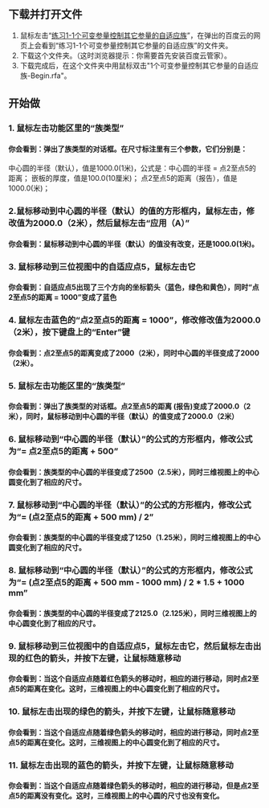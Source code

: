 ## 下载并打开文件

1. 鼠标左击“[练习1-1个可变参量控制其它参量的自适应族](http://pan.baidu.com/s/1mhgrERm)”，在弹出的百度云的网页上会看到“练习1-1个可变参量控制其它参量的自适应族”的文件夹。
2. 下载这个文件夹。（这时浏览器提示：你需要首先安装百度云管家）。
3. 下载完成后，在这个文件夹中用鼠标双击"1个可变参量控制其它参量的自适应族-Begin.rfa"。

## 开始做

### 1. 鼠标左击功能区里的“族类型”
#### 你会看到：弹出了族类型的对话框。在尺寸标注里有三个参数，它们分别是：
中心圆的半径（默认），值是1000.0(1米)，公式是：中心圆的半径 = 点2至点5的距离；
嵌板的厚度，值是100.0(10厘米)；
点2至点5的距离（报告），值是1000.0(米)；

### 2.鼠标移动到中心圆的半径（默认）的值的方形框内，鼠标左击，修改值为2000.0（2米），然后鼠标左击“应用（A）”
#### 你会看到：鼠标移动到中心圆的半径（默认）的值没有改变，还是1000.0(1米)。

### 3. 鼠标移动到三位视图中的自适应点5，鼠标左击它
#### 你会看到：自适应点5出现了三个方向的坐标箭头（蓝色，绿色和黄色），同时“点2至点5的距离 = 1000”变成了蓝色

### 4. 鼠标左击蓝色的“点2至点5的距离 = 1000”，修改修改值为2000.0（2米），按下键盘上的“Enter”键 
#### 你会看到：点2至点5的距离变成了2000（2米），同时中心圆的半径变成了2000（2米）。

### 5. 鼠标左击功能区里的“族类型”
#### 你会看到：弹出了族类型的对话框。点2至点5的距离 (报告)变成了2000.0（2米），同时，鼠标移动到中心圆的半径（默认）的值变成了2000.0（2米）

### 6. 鼠标移动到“中心圆的半径（默认）”的公式的方形框内，修改公式为“= 点2至点5的距离 + 500”
#### 你会看到：族类型的中心圆的半径变成了2500（2.5米），同时三维视图上的中心圆变化到了相应的尺寸。

### 7. 鼠标移动到“中心圆的半径（默认）”的公式的方形框内，修改公式为“= (点2至点5的距离 + 500 mm) / 2”
#### 你会看到：族类型的中心圆的半径变成了1250（1.25米），同时三维视图上的中心圆变化到了相应的尺寸。

### 8. 鼠标移动到“中心圆的半径（默认）”的公式的方形框内，修改公式为“= (点2至点5的距离 + 500 mm - 1000 mm) / 2 * 1.5 + 1000 mm”
#### 你会看到：族类型的中心圆的半径变成了2125.0（2.125米），同时三维视图上的中心圆变化到了相应的尺寸。

### 9. 鼠标移动到三位视图中的自适应点5，鼠标左击它，然后鼠标左击出现的红色的箭头，并按下左键，让鼠标随意移动
#### 你会看到：当这个自适应点随着红色箭头的移动时，相应的进行移动，同时点2至点5的距离在变化。这时，三维视图上的中心圆变化到了相应的尺寸。

### 10. 鼠标左击出现的绿色的箭头，并按下左键，让鼠标随意移动
#### 你会看到：当这个自适应点随着绿色箭头的移动时，相应的进行移动，同时点2至点5的距离在变化。这时，三维视图上的中心圆变化到了相应的尺寸。

### 11. 鼠标左击出现的蓝色的箭头，并按下左键，让鼠标随意移动
#### 你会看到：当这个自适应点随着绿色箭头的移动时，相应的进行移动，但是点2至点5的距离没有变化。这时，三维视图上的中心圆的尺寸也没有变化。







